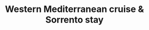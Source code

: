 ---
category: mediterranean
title: Western Mediterranean cruise & Sorrento stay
class: western-mediterranean-cruise-and-sorrento-stay
cruiseline: A full-board Western Med fly-cruise with all-inclusive drinks and a stay in Sorrento
price: 999
price-description: per person for 10 nights
cruise-url: https://www.secretescapes.com/western-mediterranean-cruise-journey-through-italy-spain-and-the-french-riviera-with-a-sorrento-stay/sale?utm_source=SE&utm_medium=hub_offer&utm_campaign=cruise_20160531
---